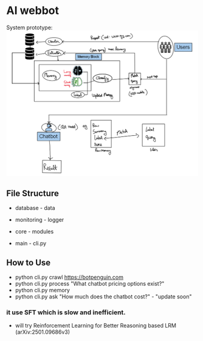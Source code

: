 # AI webbot

System prototype:
![alt text](data/ai_webbot.png)


## File Structure
- database                  - data
- monitoring                - logger
- core                      - modules

- main                      - cli.py 

## How to Use

- python cli.py crawl https://botpenguin.com
- python cli.py process "What chatbot pricing options exist?"
- python cli.py memory
- python cli.py ask "How much does the chatbot cost?" - "update soon"


### it use SFT which is slow and inefficient.
- will try Reinforcement Learning for Better Reasoning based LRM (arXiv:2501.09686v3)
